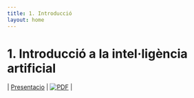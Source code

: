 ```yaml
---
title: 1. Introducció
layout: home
---
```


# 1. Introducció a la intel·ligència artificial

| [Presentacio](1-introduccio.pdf) | [![PDF](https://img.shields.io/badge/PDF-1--introduccio.pdf-blue?logo=adobe-acrobat-reader&logoColor=white)](1-introduccio.pdf) |